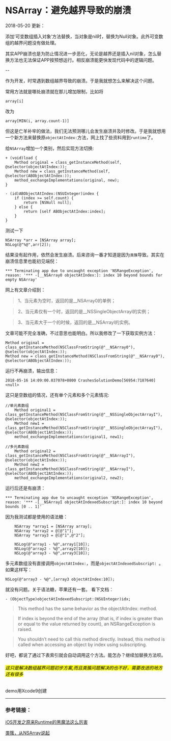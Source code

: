 # NSArray：避免越界导致的崩溃

2018-05-20 更新：

添加‘可变数组插入对象’方法替换，当对象是nil时，替换为Null对象。此外可变数组的越界问题没有做处理。

其实APP崩溃也是为防止情况进一步恶化，无论是越界还是插入nil对象，怎么替换方法也无法保证APP按预想运行。相反崩溃能更快发现代码中的逻辑问题。

--

作为开发，时常遇到数组越界导致的崩溃。于是我就想怎么来解决这个问题。

常用方法就是哪处崩溃就在那儿增加限制，比如将

```
array[i]
```

改为

```
array[MIN(i, array.count-1)]
```

但这是亡羊补牢的做法，我们无法预测哪儿会发生崩溃并及时修改。于是我就想用一个新方法来替换原`objectAtIndex:`方法，网上找了些资料用到`runtime`了。

给`NSArray`增加一个类别，然后实现方法切换:

```
+ (void)load {
    Method original = class_getInstanceMethod(self, @selector(objectAtIndex:));
    Method new = class_getInstanceMethod(self, @selector(ABObjectAtIndex:));
    method_exchangeImplementations(original, new);
}

- (id)ABObjectAtIndex:(NSUInteger)index {
    if (index >= self.count) {
        return [NSNull null];
    } else {
        return [self ABObjectAtIndex:index];
    }
}
```
测试一下

```
NSArray *arr = [NSArray array];
NSLog(@"%@",arr[2]);

```

结果没有起作用，依然会发生崩溃。后来咨询一番才知道是因为`类簇`导致。其实在崩溃信息里也能初见端倪：

```
*** Terminating app due to uncaught exception 'NSRangeException', reason: '*** -[__NSArray0 objectAtIndex:]: index 10 beyond bounds for empty NSArray'
```
网上有文章介绍到：

>1、当元素为空时，返回的是__NSArray0的单例；

>2、当元素仅有一个时，返回的是__NSSingleObjectArrayI的实例；

>3、当元素大于一个的时候，返回的是__NSArrayI的实例。

文章可能不完全准确，不过意思也能明白。所以我修改了一下获取实例方法：

```
Method original = class_getInstanceMethod(NSClassFromString(@"__NSArray0"), @selector(objectAtIndex:));
Method new = class_getInstanceMethod(NSClassFromString(@"__NSArray0"), @selector(ABObjectAtIndex:));
```
运行不再崩溃，输出信息：

```
2018-05-16 14:09:00.037078+0800 CrashesSolutionDemo[56954:7187640] <null>
```

这只是空数组的情况，还有单个元素和多个元素情况:

```
//单元素数组
    Method original1 = class_getInstanceMethod(NSClassFromString(@"__NSSingleObjectArrayI"), @selector(objectAtIndex:));
    Method new1 = class_getInstanceMethod(NSClassFromString(@"__NSSingleObjectArrayI"), @selector(ABObject1AtIndex:));
    method_exchangeImplementations(original1, new1);

//多元素数组
    Method original2 = class_getInstanceMethod(NSClassFromString(@"__NSArrayI"), @selector(objectAtIndex:));
    Method new2 = class_getInstanceMethod(NSClassFromString(@"__NSArrayI"), @selector(ABObject2AtIndex:));
    method_exchangeImplementations(original2, new2);
```

运行后还是有崩溃：

```
*** Terminating app due to uncaught exception 'NSRangeException', reason: '*** -[__NSArrayI objectAtIndexedSubscript:]: index 10 beyond bounds [0 .. 1]'
```
因为我测试都是使用的语法糖：

```
    NSArray *array1 = [NSArray array];
    NSArray *array2 = @[@"1"];
    NSArray *array3 = @[@"1",@"2"];
    
    NSLog(@"array1 - %@",array1[10]);
    NSLog(@"array2 - %@",array2[10]);
    NSLog(@"array3 - %@",array3[10]);
```
多元素数组没有直接调用`objectAtIndex:`，而是`objectAtIndexedSubscript: `。如果这样写：

```
NSLog(@"array3 - %@",[array3 objectAtIndex:10]);
```
就没有问题。关于语法糖，苹果还有一套。
看下文档：

```
- (ObjectType)objectAtIndexedSubscript:(NSUInteger)idx;
```
> This method has the same behavior as the objectAtIndex: method.

> If index is beyond the end of the array (that is, if index is greater than or equal to the value returned by count), an NSRangeException is raised.

> You shouldn’t need to call this method directly. Instead, this method is called when accessing an object by index using subscripting.

好吧，都说了通过下表索引就会自动调用这个方法。能怎办？继续加替换方法呗。

###### <mark>这只是解决数组越界问题初步方案,而且类簇问题解决的也不好，需要改进的地方还有很多
demo用Xcode9创建

---

### 参考链接：
[iOS开发之原来Runtime的黑魔法这么厉害](https://www.jianshu.com/p/d26536d39ab0)

[类簇，从NSArray说起](https://www.aopod.com/2017/02/24/class-clusters/)